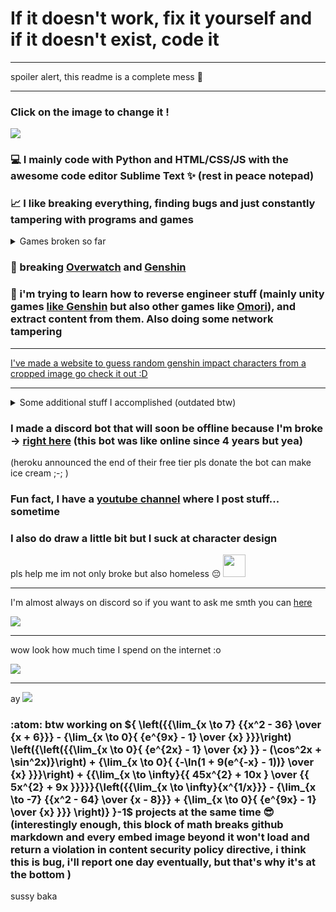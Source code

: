 # If it doesn't work, fix it yourself and if it doesn't exist, code it

---

spoiler alert, this readme is a complete mess 🥰

---

### Click on the image to change it !

[<img src="https://api.escartem.eu.org/p/ghm3" />](https://bit.ly/3DVM3vY)

 ### 💻 I mainly code with Python and HTML/CSS/JS with the awesome code editor Sublime Text ✨ (rest in peace notepad)
 ### 📈 I like breaking everything, finding bugs and just constantly tampering with programs and games
 
<details>
    <summary>Games broken so far</summary>
    
     * Genshin Impact - out of map 6 times, broke ability cool-down, made paimon transcend out of existence, made wishes on non existing banner
     * Honkai: Star Rail - display error and objects going through walls
     * Minecraft - tampered with game code, save files, and much more
     * Overwatch - out of map and explored around
     * Overwatch 2 - also out of map a few days after the release
     * Warframe - transformed enemy in canon ball and transcended out of map
     * Slime Rancher - access zones of map before possible
     * Forza Horizon 2 - out of map
     * Forza Motosport 7 - transcended out of map in main menu
     * Tera - out of map
     * Undertale - tampered with game code
     * Goat Simulator - under map
     * Calico - pass though wall
     * Fortnite - out of map
     * Gmod - self explanatory, their physics engine sucks and therefore games like Half Life, Portal and Stanley Parable were also broken
     * Minecraft Dungeons - made illegal moves and crashed game way too many times
     * Yandere Simulator - out of map, made items and npc vanish out of existence

And a few others too that I may have forgot

 </details> 
 
 ### 🗿 breaking [Overwatch](https://www.youtube.com/watch?v=fOvITjNzI28) and [Genshin](https://www.youtube.com/watch?v=ZrFx7MTdbVA&t=66s)
 
 ### 🤔 i'm trying to learn how to reverse engineer stuff (mainly unity games [like Genshin](https://github.com/Escartem/GenshinTextures) but also other games like [Omori](https://github.com/Escartem/OmoriSource)), and extract content from them. Also doing some network tampering
 
 ---

[I've made a website to guess random genshin impact characters from a cropped image go check it out :D](https://genshin-crop.web.app/)
 
 ---
 
 <details>
     <summary>Some additional stuff I accomplished (outdated btw)</summary>
     
     * bypassed free trials and licenses of many websites and softwares with multiples methods such as tampering with network
     * accessed school server admin panel and leaked usernames and passwords of every users among with wifi password (but I'm fine they were more impressed than angry against me :D)
     * unlocked way too many pc without the passwords security kinda sucks
     * jailbroke school pc, removed spyware and bypassed bios passwords to reinstall os. And also leaked all components, drivers and included software for others students to mod it.
     * reversed engineered covid qr codes to prove you don't have covid to make custom legal ones (only for my own learning did not shared anything with anyone pls no jail :c )
     
     * learned english, programming, drawing and all the rest myself, I hate following tutorials and have people to teach me
     * made my own qrcodes that are not working anymore
     * created 3D engines with Scratch cuz i was bored and also recreated entire FNAF 1 within Scratch too
     * rickrolled my entire city with qrcodes sticked everywhere >:D
     * infinite money glitch with vending machines when your credits are stored on your card and not in the machine (not even encrypted in the card they really wanted to give you free hot chocolate)
     * please youtube stop updating your app I need your bugs to skip all ads :c (until i find a way to get free yt premium)
     * sometime I create games for me and my friends (rpg maker and godot if someone is interested)
     * why pay for software and games when you can get them for free on sketchy russians websites
 </details>
 
 ### I made a discord bot that will soon be offline because I'm broke -> [right here](https://bit.ly/BlueDiscordBot) (this bot was like online since 4 years but yea)
 (heroku announced the end of their free tier pls donate the bot can make ice cream ;-; )

 ### Fun fact, I have a [youtube channel](https://www.youtube.com/channel/UCdJy-MFYbTV26qSyfhJ_mXw) where I post stuff... sometime
 
 ### I also do draw a little bit but I suck at character design

 pls help me im not only broke but also homeless 😔
[<img src="https://api.escartem.eu.org/p/ghm3/kf" style="height: 36px;" />](https://ko-fi.com/J3J03KEUN)
 
 ---
 
 I'm almost always on discord so if you want to ask me smth you can [here](https://discord.gg/fzRdtVh)
 
[<img src="https://api.escartem.eu.org/p/ghm3/dw" />](https://discord.gg/fzRdtVh)

 ---
 wow look how much time I spend on the internet :o 
 
 [<img src="https://api.escartem.eu.org/p/ghm3/wt" />](https://bluedb.escartem.eu.org/img/cat/005AA.jpg)

---

ay
<img src="https://moe-counter.glitch.me/get/@Escartem?theme=moebooru" />

### :atom: btw working on ${ \left({{\lim_{x \to 7} {{x^2 - 36} \over {x + 6}}} - {\lim_{x \to 0}{ {e^{9x} - 1} \over {x} }}}\right) \left({\left({{\lim_{x \to 0}{ {e^{2x} - 1} \over {x} }} - (\cos^2x + \sin^2x)}\right) + {\lim_{x \to 0}{ {-\ln(1 + 9(e^{-x} - 1))} \over {x} }}}\right) + {{\lim_{x \to \infty}{{ 45x^{2} + 10x  } \over {{ 5x^{2} + 9x  }}}}}{\left({{\lim_{x \to \infty}{x^{1/x}}} - {\lim_{x \to -7} {{x^2 - 64} \over {x - 8}}} + {\lim_{x \to 0}{ {e^{9x} - 1} \over {x} }}} \right)} }-1$ projects at the same time 😎 (interestingly enough, this block of math breaks github markdown and every embed image beyond it won't load and return a violation in content security policy directive, i think this is bug, i'll report one day eventually, but that's why it's at the bottom )
 
sussy baka
